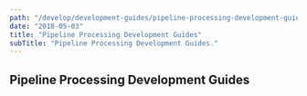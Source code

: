 ```yaml
---
path: "/develop/development-guides/pipeline-processing-development-guides/overview-pipeline-processing-development-guides"
date: "2018-05-03"
title: "Pipeline Processing Development Guides"
subTitle: "Pipeline Processing Development Guides."
---
```

## Pipeline Processing Development Guides
